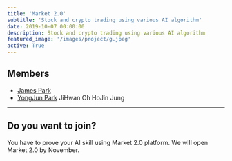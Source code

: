 ```yaml
---
title: 'Market 2.0'
subtitle: 'Stock and crypto trading using various AI algorithm'
date: 2019-10-07 00:00:00
description: Stock and crypto trading using various AI algorithm
featured_image: '/images/project/g.jpeg'
active: True
---
```


## Members

* [James Park](https://seoulai.com/member/james)
* [YongJun Park](https://www.linkedin.com/in/yongjun-park/)
JiHwan Oh
HoJin Jung

---

## Do you want to join?

You have to prove your AI skill using Market 2.0 platform.
We will open Market 2.0 by November.
